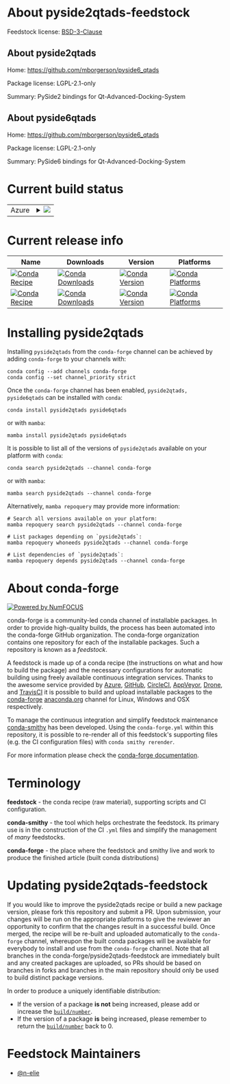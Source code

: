 About pyside2qtads-feedstock
============================

Feedstock license: [BSD-3-Clause](https://github.com/conda-forge/pyside6qtads-feedstock/blob/main/LICENSE.txt)


About pyside2qtads
------------------

Home: https://github.com/mborgerson/pyside6_qtads

Package license: LGPL-2.1-only

Summary: PySide2 bindings for Qt-Advanced-Docking-System

About pyside6qtads
------------------

Home: https://github.com/mborgerson/pyside6_qtads

Package license: LGPL-2.1-only

Summary: PySide6 bindings for Qt-Advanced-Docking-System

Current build status
====================


<table>
    
  <tr>
    <td>Azure</td>
    <td>
      <details>
        <summary>
          <a href="https://dev.azure.com/conda-forge/feedstock-builds/_build/latest?definitionId=18808&branchName=main">
            <img src="https://dev.azure.com/conda-forge/feedstock-builds/_apis/build/status/pyside6qtads-feedstock?branchName=main">
          </a>
        </summary>
        <table>
          <thead><tr><th>Variant</th><th>Status</th></tr></thead>
          <tbody><tr>
              <td>linux_64_python3.10.____cpythonqt5</td>
              <td>
                <a href="https://dev.azure.com/conda-forge/feedstock-builds/_build/latest?definitionId=18808&branchName=main">
                  <img src="https://dev.azure.com/conda-forge/feedstock-builds/_apis/build/status/pyside6qtads-feedstock?branchName=main&jobName=linux&configuration=linux%20linux_64_python3.10.____cpythonqt5" alt="variant">
                </a>
              </td>
            </tr><tr>
              <td>linux_64_python3.10.____cpythonqt6</td>
              <td>
                <a href="https://dev.azure.com/conda-forge/feedstock-builds/_build/latest?definitionId=18808&branchName=main">
                  <img src="https://dev.azure.com/conda-forge/feedstock-builds/_apis/build/status/pyside6qtads-feedstock?branchName=main&jobName=linux&configuration=linux%20linux_64_python3.10.____cpythonqt6" alt="variant">
                </a>
              </td>
            </tr><tr>
              <td>linux_64_python3.11.____cpythonqt5</td>
              <td>
                <a href="https://dev.azure.com/conda-forge/feedstock-builds/_build/latest?definitionId=18808&branchName=main">
                  <img src="https://dev.azure.com/conda-forge/feedstock-builds/_apis/build/status/pyside6qtads-feedstock?branchName=main&jobName=linux&configuration=linux%20linux_64_python3.11.____cpythonqt5" alt="variant">
                </a>
              </td>
            </tr><tr>
              <td>linux_64_python3.11.____cpythonqt6</td>
              <td>
                <a href="https://dev.azure.com/conda-forge/feedstock-builds/_build/latest?definitionId=18808&branchName=main">
                  <img src="https://dev.azure.com/conda-forge/feedstock-builds/_apis/build/status/pyside6qtads-feedstock?branchName=main&jobName=linux&configuration=linux%20linux_64_python3.11.____cpythonqt6" alt="variant">
                </a>
              </td>
            </tr><tr>
              <td>linux_64_python3.12.____cpythonqt5</td>
              <td>
                <a href="https://dev.azure.com/conda-forge/feedstock-builds/_build/latest?definitionId=18808&branchName=main">
                  <img src="https://dev.azure.com/conda-forge/feedstock-builds/_apis/build/status/pyside6qtads-feedstock?branchName=main&jobName=linux&configuration=linux%20linux_64_python3.12.____cpythonqt5" alt="variant">
                </a>
              </td>
            </tr><tr>
              <td>linux_64_python3.12.____cpythonqt6</td>
              <td>
                <a href="https://dev.azure.com/conda-forge/feedstock-builds/_build/latest?definitionId=18808&branchName=main">
                  <img src="https://dev.azure.com/conda-forge/feedstock-builds/_apis/build/status/pyside6qtads-feedstock?branchName=main&jobName=linux&configuration=linux%20linux_64_python3.12.____cpythonqt6" alt="variant">
                </a>
              </td>
            </tr><tr>
              <td>linux_64_python3.9.____cpythonqt5</td>
              <td>
                <a href="https://dev.azure.com/conda-forge/feedstock-builds/_build/latest?definitionId=18808&branchName=main">
                  <img src="https://dev.azure.com/conda-forge/feedstock-builds/_apis/build/status/pyside6qtads-feedstock?branchName=main&jobName=linux&configuration=linux%20linux_64_python3.9.____cpythonqt5" alt="variant">
                </a>
              </td>
            </tr><tr>
              <td>linux_64_python3.9.____cpythonqt6</td>
              <td>
                <a href="https://dev.azure.com/conda-forge/feedstock-builds/_build/latest?definitionId=18808&branchName=main">
                  <img src="https://dev.azure.com/conda-forge/feedstock-builds/_apis/build/status/pyside6qtads-feedstock?branchName=main&jobName=linux&configuration=linux%20linux_64_python3.9.____cpythonqt6" alt="variant">
                </a>
              </td>
            </tr><tr>
              <td>osx_64_python3.10.____cpythonqt5</td>
              <td>
                <a href="https://dev.azure.com/conda-forge/feedstock-builds/_build/latest?definitionId=18808&branchName=main">
                  <img src="https://dev.azure.com/conda-forge/feedstock-builds/_apis/build/status/pyside6qtads-feedstock?branchName=main&jobName=osx&configuration=osx%20osx_64_python3.10.____cpythonqt5" alt="variant">
                </a>
              </td>
            </tr><tr>
              <td>osx_64_python3.10.____cpythonqt6</td>
              <td>
                <a href="https://dev.azure.com/conda-forge/feedstock-builds/_build/latest?definitionId=18808&branchName=main">
                  <img src="https://dev.azure.com/conda-forge/feedstock-builds/_apis/build/status/pyside6qtads-feedstock?branchName=main&jobName=osx&configuration=osx%20osx_64_python3.10.____cpythonqt6" alt="variant">
                </a>
              </td>
            </tr><tr>
              <td>osx_64_python3.11.____cpythonqt5</td>
              <td>
                <a href="https://dev.azure.com/conda-forge/feedstock-builds/_build/latest?definitionId=18808&branchName=main">
                  <img src="https://dev.azure.com/conda-forge/feedstock-builds/_apis/build/status/pyside6qtads-feedstock?branchName=main&jobName=osx&configuration=osx%20osx_64_python3.11.____cpythonqt5" alt="variant">
                </a>
              </td>
            </tr><tr>
              <td>osx_64_python3.11.____cpythonqt6</td>
              <td>
                <a href="https://dev.azure.com/conda-forge/feedstock-builds/_build/latest?definitionId=18808&branchName=main">
                  <img src="https://dev.azure.com/conda-forge/feedstock-builds/_apis/build/status/pyside6qtads-feedstock?branchName=main&jobName=osx&configuration=osx%20osx_64_python3.11.____cpythonqt6" alt="variant">
                </a>
              </td>
            </tr><tr>
              <td>osx_64_python3.12.____cpythonqt5</td>
              <td>
                <a href="https://dev.azure.com/conda-forge/feedstock-builds/_build/latest?definitionId=18808&branchName=main">
                  <img src="https://dev.azure.com/conda-forge/feedstock-builds/_apis/build/status/pyside6qtads-feedstock?branchName=main&jobName=osx&configuration=osx%20osx_64_python3.12.____cpythonqt5" alt="variant">
                </a>
              </td>
            </tr><tr>
              <td>osx_64_python3.12.____cpythonqt6</td>
              <td>
                <a href="https://dev.azure.com/conda-forge/feedstock-builds/_build/latest?definitionId=18808&branchName=main">
                  <img src="https://dev.azure.com/conda-forge/feedstock-builds/_apis/build/status/pyside6qtads-feedstock?branchName=main&jobName=osx&configuration=osx%20osx_64_python3.12.____cpythonqt6" alt="variant">
                </a>
              </td>
            </tr><tr>
              <td>osx_64_python3.9.____cpythonqt5</td>
              <td>
                <a href="https://dev.azure.com/conda-forge/feedstock-builds/_build/latest?definitionId=18808&branchName=main">
                  <img src="https://dev.azure.com/conda-forge/feedstock-builds/_apis/build/status/pyside6qtads-feedstock?branchName=main&jobName=osx&configuration=osx%20osx_64_python3.9.____cpythonqt5" alt="variant">
                </a>
              </td>
            </tr><tr>
              <td>osx_64_python3.9.____cpythonqt6</td>
              <td>
                <a href="https://dev.azure.com/conda-forge/feedstock-builds/_build/latest?definitionId=18808&branchName=main">
                  <img src="https://dev.azure.com/conda-forge/feedstock-builds/_apis/build/status/pyside6qtads-feedstock?branchName=main&jobName=osx&configuration=osx%20osx_64_python3.9.____cpythonqt6" alt="variant">
                </a>
              </td>
            </tr><tr>
              <td>win_64_python3.10.____cpythonqt5</td>
              <td>
                <a href="https://dev.azure.com/conda-forge/feedstock-builds/_build/latest?definitionId=18808&branchName=main">
                  <img src="https://dev.azure.com/conda-forge/feedstock-builds/_apis/build/status/pyside6qtads-feedstock?branchName=main&jobName=win&configuration=win%20win_64_python3.10.____cpythonqt5" alt="variant">
                </a>
              </td>
            </tr><tr>
              <td>win_64_python3.10.____cpythonqt6</td>
              <td>
                <a href="https://dev.azure.com/conda-forge/feedstock-builds/_build/latest?definitionId=18808&branchName=main">
                  <img src="https://dev.azure.com/conda-forge/feedstock-builds/_apis/build/status/pyside6qtads-feedstock?branchName=main&jobName=win&configuration=win%20win_64_python3.10.____cpythonqt6" alt="variant">
                </a>
              </td>
            </tr><tr>
              <td>win_64_python3.11.____cpythonqt5</td>
              <td>
                <a href="https://dev.azure.com/conda-forge/feedstock-builds/_build/latest?definitionId=18808&branchName=main">
                  <img src="https://dev.azure.com/conda-forge/feedstock-builds/_apis/build/status/pyside6qtads-feedstock?branchName=main&jobName=win&configuration=win%20win_64_python3.11.____cpythonqt5" alt="variant">
                </a>
              </td>
            </tr><tr>
              <td>win_64_python3.11.____cpythonqt6</td>
              <td>
                <a href="https://dev.azure.com/conda-forge/feedstock-builds/_build/latest?definitionId=18808&branchName=main">
                  <img src="https://dev.azure.com/conda-forge/feedstock-builds/_apis/build/status/pyside6qtads-feedstock?branchName=main&jobName=win&configuration=win%20win_64_python3.11.____cpythonqt6" alt="variant">
                </a>
              </td>
            </tr><tr>
              <td>win_64_python3.12.____cpythonqt5</td>
              <td>
                <a href="https://dev.azure.com/conda-forge/feedstock-builds/_build/latest?definitionId=18808&branchName=main">
                  <img src="https://dev.azure.com/conda-forge/feedstock-builds/_apis/build/status/pyside6qtads-feedstock?branchName=main&jobName=win&configuration=win%20win_64_python3.12.____cpythonqt5" alt="variant">
                </a>
              </td>
            </tr><tr>
              <td>win_64_python3.12.____cpythonqt6</td>
              <td>
                <a href="https://dev.azure.com/conda-forge/feedstock-builds/_build/latest?definitionId=18808&branchName=main">
                  <img src="https://dev.azure.com/conda-forge/feedstock-builds/_apis/build/status/pyside6qtads-feedstock?branchName=main&jobName=win&configuration=win%20win_64_python3.12.____cpythonqt6" alt="variant">
                </a>
              </td>
            </tr><tr>
              <td>win_64_python3.9.____cpythonqt5</td>
              <td>
                <a href="https://dev.azure.com/conda-forge/feedstock-builds/_build/latest?definitionId=18808&branchName=main">
                  <img src="https://dev.azure.com/conda-forge/feedstock-builds/_apis/build/status/pyside6qtads-feedstock?branchName=main&jobName=win&configuration=win%20win_64_python3.9.____cpythonqt5" alt="variant">
                </a>
              </td>
            </tr><tr>
              <td>win_64_python3.9.____cpythonqt6</td>
              <td>
                <a href="https://dev.azure.com/conda-forge/feedstock-builds/_build/latest?definitionId=18808&branchName=main">
                  <img src="https://dev.azure.com/conda-forge/feedstock-builds/_apis/build/status/pyside6qtads-feedstock?branchName=main&jobName=win&configuration=win%20win_64_python3.9.____cpythonqt6" alt="variant">
                </a>
              </td>
            </tr>
          </tbody>
        </table>
      </details>
    </td>
  </tr>
</table>

Current release info
====================

| Name | Downloads | Version | Platforms |
| --- | --- | --- | --- |
| [![Conda Recipe](https://img.shields.io/badge/recipe-pyside2qtads-green.svg)](https://anaconda.org/conda-forge/pyside2qtads) | [![Conda Downloads](https://img.shields.io/conda/dn/conda-forge/pyside2qtads.svg)](https://anaconda.org/conda-forge/pyside2qtads) | [![Conda Version](https://img.shields.io/conda/vn/conda-forge/pyside2qtads.svg)](https://anaconda.org/conda-forge/pyside2qtads) | [![Conda Platforms](https://img.shields.io/conda/pn/conda-forge/pyside2qtads.svg)](https://anaconda.org/conda-forge/pyside2qtads) |
| [![Conda Recipe](https://img.shields.io/badge/recipe-pyside6qtads-green.svg)](https://anaconda.org/conda-forge/pyside6qtads) | [![Conda Downloads](https://img.shields.io/conda/dn/conda-forge/pyside6qtads.svg)](https://anaconda.org/conda-forge/pyside6qtads) | [![Conda Version](https://img.shields.io/conda/vn/conda-forge/pyside6qtads.svg)](https://anaconda.org/conda-forge/pyside6qtads) | [![Conda Platforms](https://img.shields.io/conda/pn/conda-forge/pyside6qtads.svg)](https://anaconda.org/conda-forge/pyside6qtads) |

Installing pyside2qtads
=======================

Installing `pyside2qtads` from the `conda-forge` channel can be achieved by adding `conda-forge` to your channels with:

```
conda config --add channels conda-forge
conda config --set channel_priority strict
```

Once the `conda-forge` channel has been enabled, `pyside2qtads, pyside6qtads` can be installed with `conda`:

```
conda install pyside2qtads pyside6qtads
```

or with `mamba`:

```
mamba install pyside2qtads pyside6qtads
```

It is possible to list all of the versions of `pyside2qtads` available on your platform with `conda`:

```
conda search pyside2qtads --channel conda-forge
```

or with `mamba`:

```
mamba search pyside2qtads --channel conda-forge
```

Alternatively, `mamba repoquery` may provide more information:

```
# Search all versions available on your platform:
mamba repoquery search pyside2qtads --channel conda-forge

# List packages depending on `pyside2qtads`:
mamba repoquery whoneeds pyside2qtads --channel conda-forge

# List dependencies of `pyside2qtads`:
mamba repoquery depends pyside2qtads --channel conda-forge
```


About conda-forge
=================

[![Powered by
NumFOCUS](https://img.shields.io/badge/powered%20by-NumFOCUS-orange.svg?style=flat&colorA=E1523D&colorB=007D8A)](https://numfocus.org)

conda-forge is a community-led conda channel of installable packages.
In order to provide high-quality builds, the process has been automated into the
conda-forge GitHub organization. The conda-forge organization contains one repository
for each of the installable packages. Such a repository is known as a *feedstock*.

A feedstock is made up of a conda recipe (the instructions on what and how to build
the package) and the necessary configurations for automatic building using freely
available continuous integration services. Thanks to the awesome service provided by
[Azure](https://azure.microsoft.com/en-us/services/devops/), [GitHub](https://github.com/),
[CircleCI](https://circleci.com/), [AppVeyor](https://www.appveyor.com/),
[Drone](https://cloud.drone.io/welcome), and [TravisCI](https://travis-ci.com/)
it is possible to build and upload installable packages to the
[conda-forge](https://anaconda.org/conda-forge) [anaconda.org](https://anaconda.org/)
channel for Linux, Windows and OSX respectively.

To manage the continuous integration and simplify feedstock maintenance
[conda-smithy](https://github.com/conda-forge/conda-smithy) has been developed.
Using the ``conda-forge.yml`` within this repository, it is possible to re-render all of
this feedstock's supporting files (e.g. the CI configuration files) with ``conda smithy rerender``.

For more information please check the [conda-forge documentation](https://conda-forge.org/docs/).

Terminology
===========

**feedstock** - the conda recipe (raw material), supporting scripts and CI configuration.

**conda-smithy** - the tool which helps orchestrate the feedstock.
                   Its primary use is in the construction of the CI ``.yml`` files
                   and simplify the management of *many* feedstocks.

**conda-forge** - the place where the feedstock and smithy live and work to
                  produce the finished article (built conda distributions)


Updating pyside2qtads-feedstock
===============================

If you would like to improve the pyside2qtads recipe or build a new
package version, please fork this repository and submit a PR. Upon submission,
your changes will be run on the appropriate platforms to give the reviewer an
opportunity to confirm that the changes result in a successful build. Once
merged, the recipe will be re-built and uploaded automatically to the
`conda-forge` channel, whereupon the built conda packages will be available for
everybody to install and use from the `conda-forge` channel.
Note that all branches in the conda-forge/pyside2qtads-feedstock are
immediately built and any created packages are uploaded, so PRs should be based
on branches in forks and branches in the main repository should only be used to
build distinct package versions.

In order to produce a uniquely identifiable distribution:
 * If the version of a package **is not** being increased, please add or increase
   the [``build/number``](https://docs.conda.io/projects/conda-build/en/latest/resources/define-metadata.html#build-number-and-string).
 * If the version of a package **is** being increased, please remember to return
   the [``build/number``](https://docs.conda.io/projects/conda-build/en/latest/resources/define-metadata.html#build-number-and-string)
   back to 0.

Feedstock Maintainers
=====================

* [@n-elie](https://github.com/n-elie/)

